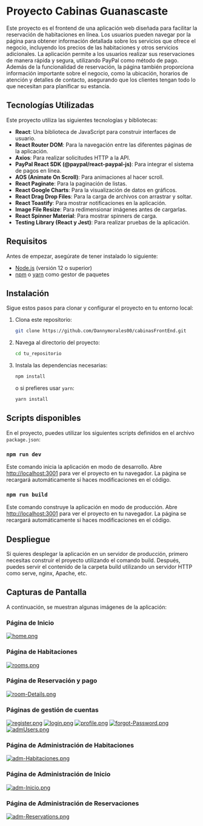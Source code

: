 # Proyecto Cabinas Guanascaste

Este proyecto es el frontend de una aplicación web diseñada para facilitar la reservación de habitaciones en línea. 
Los usuarios pueden navegar por la página para obtener información detallada sobre los servicios que ofrece el negocio, incluyendo los precios de las habitaciones y otros servicios adicionales.
La aplicación permite a los usuarios realizar sus reservaciones de manera rápida y segura, utilizando PayPal como método de pago. 
Además de la funcionalidad de reservación, la página también proporciona información importante sobre el negocio, como la ubicación, horarios de atención y 
detalles de contacto, asegurando que los clientes tengan todo lo que necesitan para planificar su estancia.

## Tecnologías Utilizadas

Este proyecto utiliza las siguientes tecnologías y bibliotecas:

- **React**: Una biblioteca de JavaScript para construir interfaces de usuario.
- **React Router DOM**: Para la navegación entre las diferentes páginas de la aplicación.
- **Axios**: Para realizar solicitudes HTTP a la API.
- **PayPal React SDK (@paypal/react-paypal-js)**: Para integrar el sistema de pagos en línea.
- **AOS (Animate On Scroll)**: Para animaciones al hacer scroll.
- **React Paginate**: Para la paginación de listas.
- **React Google Charts**: Para la visualización de datos en gráficos.
- **React Drag Drop Files**: Para la carga de archivos con arrastrar y soltar.
- **React Toastify**: Para mostrar notificaciones en la aplicación.
- **Image File Resize**: Para redimensionar imágenes antes de cargarlas.
- **React Spinner Material**: Para mostrar spinners de carga.
- **Testing Library (React y Jest)**: Para realizar pruebas de la aplicación.

## Requisitos

Antes de empezar, asegúrate de tener instalado lo siguiente:

- [Node.js](https://nodejs.org/) (versión 12 o superior)
- [npm](https://www.npmjs.com/) o [yarn](https://yarnpkg.com/) como gestor de paquetes

## Instalación

Sigue estos pasos para clonar y configurar el proyecto en tu entorno local:

1. Clona este repositorio:

    ```bash
    git clone https://github.com/Dannymorales00/cabinasFrontEnd.git
    ```

2. Navega al directorio del proyecto:

    ```bash
    cd tu_repositorio
    ```

3. Instala las dependencias necesarias:

    ```bash
    npm install
    ```

    o si prefieres usar `yarn`:

    ```bash
    yarn install
    ```

## Scripts disponibles
En el proyecto, puedes utilizar los siguientes scripts definidos en el archivo `package.json`:

### `npm run dev`

Este comando inicia la aplicación en modo de desarrollo. Abre [http://localhost:3001](http://localhost:3001) para ver el proyecto en tu navegador. La página se recargará automáticamente si haces modificaciones en el código.

### `npm run build`

Este comando construye la aplicación en modo de producción. Abre [http://localhost:3001](http://localhost:3001) para ver el proyecto en tu navegador. La página se recargará automáticamente si haces modificaciones en el código.

## Despliegue
Si quieres desplegar la aplicación en un servidor de producción, primero necesitas construir el proyecto utilizando el comando build. 
Después, puedes servir el contenido de la carpeta build utilizando un servidor HTTP como serve, nginx, Apache, etc.

## Capturas de Pantalla
A continuación, se muestran algunas imágenes de la aplicación:

### Página de Inicio
[![home.png](https://i.postimg.cc/nhZYn38L/home.png)](https://postimg.cc/VdGbRBky)

### Página de Habitaciones
[![rooms.png](https://i.postimg.cc/pXVz7pK9/rooms.png)](https://postimg.cc/py7m5VGx)

### Página de Reservación y pago
[![room-Details.png](https://i.postimg.cc/jjTsgJJm/room-Details.png)](https://postimg.cc/Wd9Ltz8w)

### Páginas de gestión de cuentas
[![register.png](https://i.postimg.cc/pXxMttd5/register.png)](https://postimg.cc/G9M5kVGb)
[![login.png](https://i.postimg.cc/251Pxk0M/login.png)](https://postimg.cc/v1dqYsFt)
[![profile.png](https://i.postimg.cc/ZqXX7GgR/profile.png)](https://postimg.cc/CZHvdQwT)
[![forgot-Password.png](https://i.postimg.cc/651cfdF6/forgot-Password.png)](https://postimg.cc/crwfs8sP)
[![admUsers.png](https://i.postimg.cc/1X30ptHN/admUsers.png)](https://postimg.cc/JDSB8RS1)

### Página de Administración de Habitaciones
[![adm-Habitaciones.png](https://i.postimg.cc/4dBVNGg4/adm-Habitaciones.png)](https://postimg.cc/47HmBryj)

### Página de Administración de Inicio
[![adm-Inicio.png](https://i.postimg.cc/YCYFLYHs/adm-Inicio.png)](https://postimg.cc/yD6xwJWm)

### Página de Administración de Reservaciones
[![adm-Reservations.png](https://i.postimg.cc/WzxDhbfV/adm-Reservations.png)](https://postimg.cc/4Hb40Zg2)

